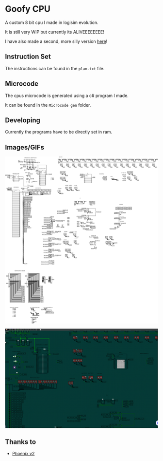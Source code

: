 # Goofy CPU
A custom 8 bit cpu I made in logisim evolution.

It is still very WIP but currently its ALIVEEEEEEEE!

I have also made a second, more silly version [here](/goofier/)!



## Instruction Set
The instructions can be found in the `plan.txt` file.

## Microcode
The cpus microcode is generated using a c# program I made.

It can be found in the `Microcode gen` folder.

## Developing

Currently the programs have to be directly set in ram.

## Images/GIFs
![An image of the full cpu](./imgs/image.png)

![The cpu running a test program that adds 1 to the first register until it reaches 0x20](./imgs/cpu%20test%201.gif)


## Thanks to
* [Phoenix v2](https://github.com/Glowman554/phoenix-v2)
